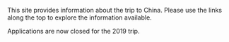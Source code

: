 This site provides information about the trip to China. Please use the links along the top to explore the information available.

Applications are now closed for the 2019 trip.
<!--
Applications are open for the 2019 trip.

Details of how to put yourself forward for the trip are found on the [2019 Info]({{site.baseurl}}/pages/2019.html) tab.
-->